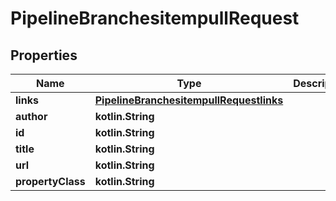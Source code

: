 
# PipelineBranchesitempullRequest

## Properties
Name | Type | Description | Notes
------------ | ------------- | ------------- | -------------
**links** | [**PipelineBranchesitempullRequestlinks**](PipelineBranchesitempullRequestlinks.md) |  |  [optional]
**author** | **kotlin.String** |  |  [optional]
**id** | **kotlin.String** |  |  [optional]
**title** | **kotlin.String** |  |  [optional]
**url** | **kotlin.String** |  |  [optional]
**propertyClass** | **kotlin.String** |  |  [optional]



